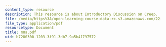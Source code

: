 ```yaml
---
content_type: resource
description: This resource is about Introductory Discussion on Creep.
file: /media/https%3A/open-learning-course-data-rc.s3.amazonaws.com/22-314j-structural-mechanics-in-nuclear-power-technology-fall-2006/b728030012033f913db79a5b41797572_m8a.pdf
file_type: application/pdf
resourcetype: Document
title: m8a.pdf
uid: b7280300-1203-3f91-3db7-9a5b41797572
---
```

